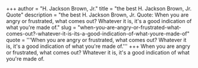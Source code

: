 +++
author = "H. Jackson Brown, Jr."
title = "the best H. Jackson Brown, Jr. Quote"
description = "the best H. Jackson Brown, Jr. Quote: When you are angry or frustrated, what comes out? Whatever it is, it's a good indication of what you're made of."
slug = "when-you-are-angry-or-frustrated-what-comes-out?-whatever-it-is-its-a-good-indication-of-what-youre-made-of"
quote = '''When you are angry or frustrated, what comes out? Whatever it is, it's a good indication of what you're made of.'''
+++
When you are angry or frustrated, what comes out? Whatever it is, it's a good indication of what you're made of.

